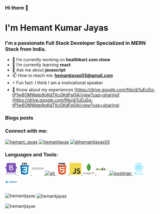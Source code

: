 ### Hi there 👋

<h1>I'm Hemant Kumar Jayas</h1>
<h3>I'm a passionate Full Stack Developer Specialized in MERN Stack from India.</h3>


- 🔭 I’m currently working on **healthkart.com clone**
- 🌱 I’m currently learning **react**
- 💬 Ask me about **javascript**
- 📫 How to reach me: **hemantjayas03@gmail.com**
- ⚡ Fun fact: I think I am a motivational speaker
- 📄 Know about my experiences [https://drive.google.com/file/d/1uEuSg-tP1w6OMWatp9oKd7XcGKdFp0jA/view?usp=sharing](https://drive.google.com/file/d/1uEuSg-tP1w6OMWatp9oKd7XcGKdFp0jA/view?usp=sharing)

### Blogs posts

<!-- BLOG-POST-LIST:START -->

<h3 align="left">Connect with me:</h3>
<p align="left">

<a href="https://twitter.com/hemant_jayas" target="blank"><img align="center" src="https://raw.githubusercontent.com/rahuldkjain/github-profile-readme-generator/master/src/images/icons/Social/twitter.svg" alt="hemant_jayas" height="30" width="40" /></a> <a href="https://www.linkedin.com/in/hemant-jayas-45ab6318b/" target="blank"><img align="center" src="https://raw.githubusercontent.com/rahuldkjain/github-profile-readme-generator/master/src/images/icons/Social/linked-in-alt.svg" alt="hemantjayas" height="30" width="40" /></a> <a href="https://medium.com/@hemantjayas03" target="blank"><img align="center" src="https://raw.githubusercontent.com/rahuldkjain/github-profile-readme-generator/master/src/images/icons/Social/medium.svg" alt="@hemantjayas03" height="30" width="40" /></a>

</p>

<h3 align="left">Languages and Tools:</h3>
<p align="left"> 
<a href="https://getbootstrap.com" target="_blank" rel="noreferrer"> <img src="https://raw.githubusercontent.com/devicons/devicon/master/icons/bootstrap/bootstrap-plain-wordmark.svg" alt="bootstrap" width="40" height="40"/> </a> <a href="https://www.w3schools.com/css/" target="_blank" rel="noreferrer"> <img src="https://raw.githubusercontent.com/devicons/devicon/master/icons/css3/css3-original-wordmark.svg" alt="css3" width="40" height="40"/> </a> <a href="https://expressjs.com" target="_blank" rel="noreferrer"> <img src="https://raw.githubusercontent.com/devicons/devicon/master/icons/express/express-original-wordmark.svg" alt="express" width="40" height="40"/> </a> <a href="https://git-scm.com/" target="_blank" rel="noreferrer"> <img src="https://www.vectorlogo.zone/logos/git-scm/git-scm-icon.svg" alt="git" width="40" height="40"/> </a> <a href="https://www.w3.org/html/" target="_blank" rel="noreferrer"> <img src="https://raw.githubusercontent.com/devicons/devicon/master/icons/html5/html5-original-wordmark.svg" alt="html5" width="40" height="40"/> </a> <a href="https://developer.mozilla.org/en-US/docs/Web/JavaScript" target="_blank" rel="noreferrer"> <img src="https://raw.githubusercontent.com/devicons/devicon/master/icons/javascript/javascript-original.svg" alt="javascript" width="40" height="40"/> </a> <a href="https://www.mongodb.com/" target="_blank" rel="noreferrer"> <img src="https://raw.githubusercontent.com/devicons/devicon/master/icons/mongodb/mongodb-original-wordmark.svg" alt="mongodb" width="40" height="40"/> </a> <a href="https://nodejs.org" target="_blank" rel="noreferrer"> <img src="https://raw.githubusercontent.com/devicons/devicon/master/icons/nodejs/nodejs-original-wordmark.svg" alt="nodejs" width="40" height="40"/> </a> <a href="https://postman.com" target="_blank" rel="noreferrer"> <img src="https://www.vectorlogo.zone/logos/getpostman/getpostman-icon.svg" alt="postman" width="40" height="40"/> </a> <a href="https://reactjs.org/" target="_blank" rel="noreferrer"> <img src="https://raw.githubusercontent.com/devicons/devicon/master/icons/react/react-original-wordmark.svg" alt="react" width="40" height="40"/> </a> <a href="https://webpack.js.org" target="_blank" rel="noreferrer"> <img src="https://raw.githubusercontent.com/devicons/devicon/d00d0969292a6569d45b06d3f350f463a0107b0d/icons/webpack/webpack-original-wordmark.svg" alt="webpack" width="40" height="40"/> </a> </p>
<!-- BLOG-POST-LIST:END -->


<p><img align="left" src="https://github-readme-stats.vercel.app/api/top-langs?username=hemantjayas&show_icons=true&locale=en&layout=compact" alt="hemantjayas" /></p>

<p>&nbsp;<img align="center" src="https://github-readme-stats.vercel.app/api?username=hemantjayas&show_icons=true&locale=en" alt="hemantjayas" /></p>

<p><img align="center" src="https://github-readme-streak-stats.herokuapp.com/?user=hemantjayas&" alt="hemantjayas" /></p>
